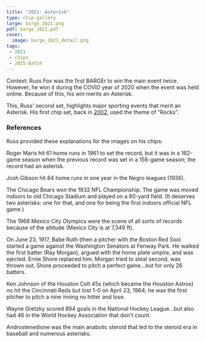 ```yaml
---
title: "2021: Asterisk"
type: chip-gallery
large: barge_2021.png
pdf: barge_2021.pdf
cover:
  image: barge_2021_detail.png
tags:
 - 2021
 - chips
 - 2025-Batch
---
```


Context:  Russ Fox was the first BARGEr to win the main event twice.  However, he won it during the COVID year of 2020 when the event was held online.  Because of this, his win merits an Asterisk.

This, Russ' second set, highlights major sporting events that merit an
Asterisk.  His first chip set, back in [2002](../2002/), used the theme of
“Rocks”.


### References

Russ provided these explanations for the images on his chips:

Roger Maris hit 61 home runs in 1961 to set the record, but it was in a
162-game season when the previous record was set in a 156-game season; the
record had an asterisk.

Josh Gibson hit 84 home runs in one year in the Negro leagues (1936).

The Chicago Bears won the 1932 NFL Championship. The game was moved indoors to old Chicago Stadium and played on a 60-yard field. (It deserves two asterisks: one for that, and one for being the first indoors official NFL game.) 

The 1968 Mexico City Olympics were the scene of all sorts of records because of the altitude (Mexico City is at 7,349 ft).

On June 23, 1917, Babe Ruth (then a pitcher with the Boston Red Sox) started a game against the Washington Senators at Fenway Park. He walked the first batter (Ray Morgan), argued with the home plate umpire, and was ejected.  Ernie Shore replaced him. Morgan tried to steal second, was thrown out. Shore proceeded to pitch a perfect game...but for only 26 batters.

Ken Johnson of the Houston Colt 45s (which became the Houston Astros) no hit the Cincinnati Reds but lost 1-0 on April 23, 1964; he was the first pitcher to pitch a nine inning no hitter and lose.

Wayne Gretzky scored 894 goals in the National Hockey League...but also had 46 in the World Hockey Association that don't count.

Androstenedione was the main anabolic steroid that led to the steroid era in baseball and numerous asterisks.
